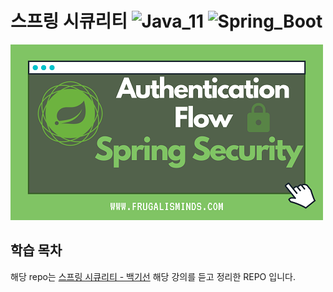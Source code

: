 # 스프링 시큐리티 ![Java_11](https://img.shields.io/badge/java-v11-red?logo=java) ![Spring_Boot](https://img.shields.io/badge/Spring_Boot-v2.4.1-green.svg?logo=spring)

<img src="src/main/resources/static/images/security.png"></img>

## 학습 목차


해당 repo는 [스프링 시큐리티 - 백기선](https://www.inflearn.com/course/%EB%B0%B1%EA%B8%B0%EC%84%A0-%EC%8A%A4%ED%94%84%EB%A7%81-%EC%8B%9C%ED%81%90%EB%A6%AC%ED%8B%B0) 해당 강의를 듣고 정리한 REPO 입니다.
